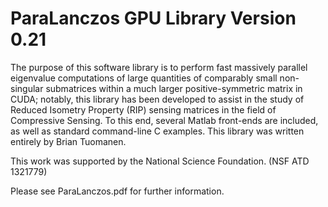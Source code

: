# ParaLanczos GPU Library Version 0.21
The purpose of this software library is to perform fast massively parallel eigenvalue computations of large quantities of comparably small non-singular submatrices within a much larger positive-symmetric matrix in CUDA;  notably, this library has been developed to assist in the study of Reduced Isometry Property (RIP) sensing matrices in the field of Compressive Sensing.  To this end, several Matlab front-ends are included, as well as standard command-line C examples.  This library was written entirely by Brian Tuomanen.

This work was supported by the National Science Foundation.  (NSF ATD 1321779)

Please see ParaLanczos.pdf for further information.
